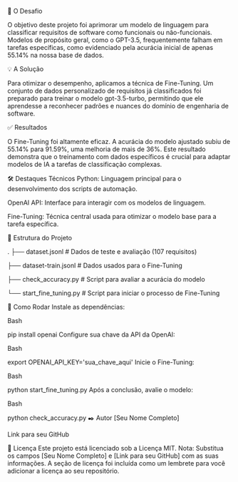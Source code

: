 🎯 O Desafio

O objetivo deste projeto foi aprimorar um modelo de linguagem para classificar requisitos de software como funcionais ou não-funcionais. Modelos de propósito geral, como o GPT-3.5, frequentemente falham em tarefas específicas, como evidenciado pela acurácia inicial de apenas 55.14% na nossa base de dados.

💡 A Solução

Para otimizar o desempenho, aplicamos a técnica de Fine-Tuning. Um conjunto de dados personalizado de requisitos já classificados foi preparado para treinar o modelo gpt-3.5-turbo, permitindo que ele aprendesse a reconhecer padrões e nuances do domínio de engenharia de software.

✅ Resultados

O Fine-Tuning foi altamente eficaz. A acurácia do modelo ajustado subiu de 55.14% para 91.59%, uma melhoria de mais de 36%. Este resultado demonstra que o treinamento com dados específicos é crucial para adaptar modelos de IA a tarefas de classificação complexas.

🛠️ Destaques Técnicos
Python: Linguagem principal para o desenvolvimento dos scripts de automação.

OpenAI API: Interface para interagir com os modelos de linguagem.

Fine-Tuning: Técnica central usada para otimizar o modelo base para a tarefa específica.

📂 Estrutura do Projeto

.
├── dataset.jsonl                  # Dados de teste e avaliação (107 requisitos)

├── dataset-train.jsonl            # Dados usados para o Fine-Tuning

├── check_accuracy.py              # Script para avaliar a acurácia do modelo

└── start_fine_tuning.py           # Script para iniciar o processo de Fine-Tuning

🚀 Como Rodar
Instale as dependências:

Bash

pip install openai
Configure sua chave da API da OpenAI:

Bash

export OPENAI_API_KEY='sua_chave_aqui'
Inicie o Fine-Tuning:

Bash

python start_fine_tuning.py
Após a conclusão, avalie o modelo:

Bash

python check_accuracy.py
✒️ Autor
[Seu Nome Completo]

Link para seu GitHub

📄 Licença
Este projeto está licenciado sob a Licença MIT.
Nota: Substitua os campos [Seu Nome Completo] e [Link para seu GitHub] com as suas informações. A seção de licença foi incluída como um lembrete para você adicionar a licença ao seu repositório.
